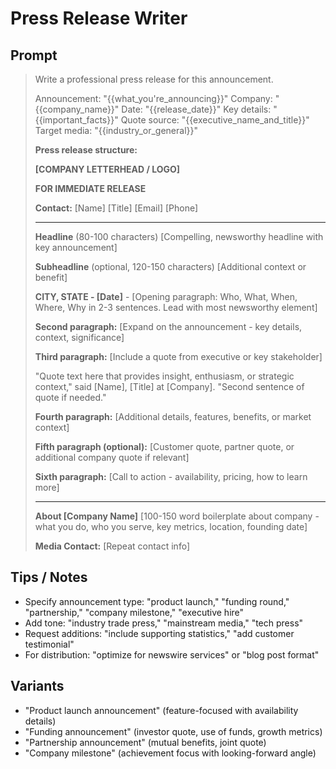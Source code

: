 # Press Release Writer

## Prompt
> Write a professional press release for this announcement.
>
> Announcement: "{{what_you're_announcing}}"
> Company: "{{company_name}}"
> Date: "{{release_date}}"
> Key details: "{{important_facts}}"
> Quote source: "{{executive_name_and_title}}"
> Target media: "{{industry_or_general}}"
>
> **Press release structure:**
>
> **[COMPANY LETTERHEAD / LOGO]**
>
> **FOR IMMEDIATE RELEASE**
>
> **Contact:**
> [Name]
> [Title]
> [Email]
> [Phone]
>
> ---
>
> **Headline** (80-100 characters)
> [Compelling, newsworthy headline with key announcement]
>
> **Subheadline** (optional, 120-150 characters)
> [Additional context or benefit]
>
> **CITY, STATE - [Date]** - [Opening paragraph: Who, What, When, Where, Why in 2-3 sentences. Lead with most newsworthy element]
>
> **Second paragraph:** [Expand on the announcement - key details, context, significance]
>
> **Third paragraph:** [Include a quote from executive or key stakeholder]
>
> "Quote text here that provides insight, enthusiasm, or strategic context," said [Name], [Title] at [Company]. "Second sentence of quote if needed."
>
> **Fourth paragraph:** [Additional details, features, benefits, or market context]
>
> **Fifth paragraph (optional):** [Customer quote, partner quote, or additional company quote if relevant]
>
> **Sixth paragraph:** [Call to action - availability, pricing, how to learn more]
>
> ---
>
> **About [Company Name]**
> [100-150 word boilerplate about company - what you do, who you serve, key metrics, location, founding date]
>
> **Media Contact:**
> [Repeat contact info]
>
> ###

## Tips / Notes
- Specify announcement type: "product launch," "funding round," "partnership," "company milestone," "executive hire"
- Add tone: "industry trade press," "mainstream media," "tech press"
- Request additions: "include supporting statistics," "add customer testimonial"
- For distribution: "optimize for newswire services" or "blog post format"

## Variants
- "Product launch announcement" (feature-focused with availability details)
- "Funding announcement" (investor quote, use of funds, growth metrics)
- "Partnership announcement" (mutual benefits, joint quote)
- "Company milestone" (achievement focus with looking-forward angle)
